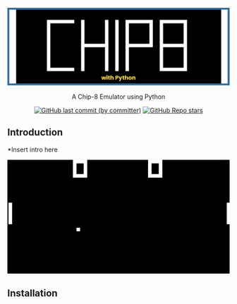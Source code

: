 ![Logo](resources/banner.png)

<p align="center">
A Chip-8 Emulator using Python
</p>

<div align="center">

  <a href="">![GitHub last commit (by committer)](https://img.shields.io/github/last-commit/AndersHaroldson/Chip-8?style=flat-square)</a>
  <a href="">![GitHub Repo stars](https://img.shields.io/github/stars/AndersHaroldson/Chip-8?style=flat-square)</a>

</div>

## Introduction
*Insert intro here



<div align="center">
  
  ![App Screenshot](resources/pongSC.png)
  
  <!-- ![App Screenshot](resources/brickSC.png) -->

</div>

## Installation
